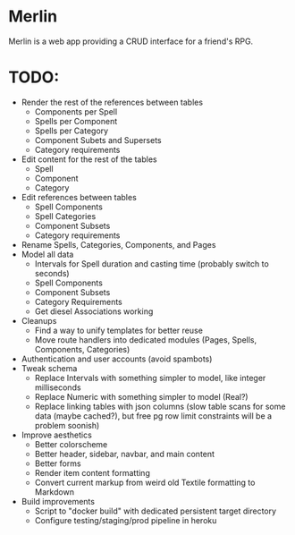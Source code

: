 # Merlin
Merlin is a web app providing a CRUD interface for a friend's RPG.

# TODO:
* Render the rest of the references between tables
    * Components per Spell
    * Spells per Component
    * Spells per Category
    * Component Subets and Supersets
    * Category requirements
* Edit content for the rest of the tables
    * Spell
    * Component
    * Category
* Edit references between tables
    * Spell Components
    * Spell Categories
    * Component Subsets
    * Category requirements
* Rename Spells, Categories, Components, and Pages
* Model all data
    * Intervals for Spell duration and casting time (probably switch to seconds)
    * Spell Components
    * Component Subsets
    * Category Requirements
    * Get diesel Associations working
* Cleanups
    * Find a way to unify templates for better reuse
    * Move route handlers into dedicated modules (Pages, Spells, Components, Categories)
* Authentication and user accounts (avoid spambots)
* Tweak schema
    * Replace Intervals with something simpler to model, like integer milliseconds
    * Replace Numeric with something simpler to model (Real?)
    * Replace linking tables with json columns (slow table scans for some data (maybe cached?), but free pg row limit constraints will be a problem soonish)
* Improve aesthetics
    * Better colorscheme
    * Better header, sidebar, navbar, and main content
    * Better forms
    * Render item content formatting
    * Convert current markup from weird old Textile formatting to Markdown
* Build improvements
    * Script to "docker build" with dedicated persistent target directory
    * Configure testing/staging/prod pipeline in heroku